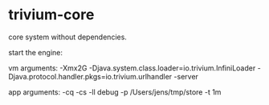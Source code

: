 # trivium-core
core system without dependencies.

start the engine:

vm arguments: -Xmx2G -Djava.system.class.loader=io.trivium.InfiniLoader -Djava.protocol.handler.pkgs=io.trivium.urlhandler -server

app arguments: -cq -cs -ll debug -p /Users/jens/tmp/store -t 1m
